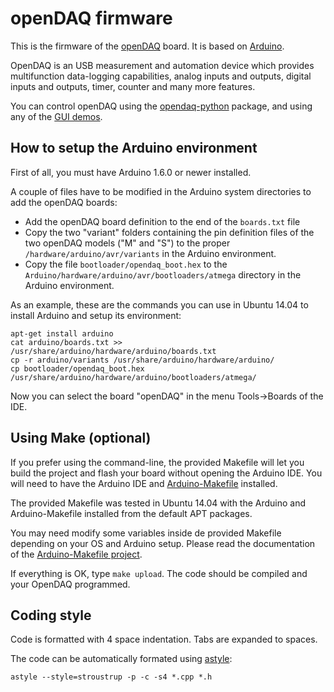 openDAQ firmware
================

This is the firmware of the [openDAQ](http://open-daq.com) board. It is based
on [Arduino](http://arduino.cc/).

OpenDAQ is an USB measurement and automation device which provides
multifunction data-logging capabilities, analog inputs and outputs, digital
inputs and outputs, timer, counter and many more features.

You can control openDAQ using the
[opendaq-python](http://opendaq-python.readthedocs.org/en/latest/opendaq.html)
package, and using any of the [GUI demos](https://github.com/openDAQ/opendaq-gui).

How to setup the Arduino environment
------------------------------------
First of all, you must have Arduino 1.6.0 or newer installed.

A couple of files have to be modified in the Arduino system directories to add
the openDAQ boards:

 * Add the openDAQ board definition to the end of the `boards.txt` file
 * Copy the two "variant" folders containing the pin definition files of the
   two openDAQ models ("M" and "S") to the proper `/hardware/arduino/avr/variants` in the Arduino
   environment.
 * Copy the file `bootloader/opendaq_boot.hex` to the `Arduino/hardware/arduino/avr/bootloaders/atmega` directory in the
   Arduino environment.

As an example, these are the commands you can use in Ubuntu 14.04 to install
Arduino and setup its environment:

```
apt-get install arduino
cat arduino/boards.txt >> /usr/share/arduino/hardware/arduino/boards.txt
cp -r arduino/variants /usr/share/arduino/hardware/arduino/
cp bootloader/opendaq_boot.hex /usr/share/arduino/hardware/arduino/bootloaders/atmega/
```

Now you can select the board "openDAQ" in the menu Tools->Boards of the IDE.

Using Make (optional)
---------------------
If you prefer using the command-line, the provided Makefile will let you build
the project and flash your board without opening the Arduino IDE. You will
need to have the Arduino IDE and
[Arduino-Makefile](https://github.com/sudar/Arduino-Makefile) installed.

The provided Makefile was tested in Ubuntu 14.04 with the Arduino and
Arduino-Makefile installed from the default APT packages.

You may need modify some variables inside de provided Makefile depending on your
OS and Arduino setup. Please read the documentation of the
[Arduino-Makefile project](https://github.com/sudar/Arduino-Makefile).

If everything is OK, type `make upload`. The code should be compiled and your
OpenDAQ programmed.


Coding style
------------
Code is formatted with 4 space indentation. Tabs are expanded to spaces.

The code can be automatically formated using [astyle](http://astyle.sourceforge.net/):

```
astyle --style=stroustrup -p -c -s4 *.cpp *.h
```
